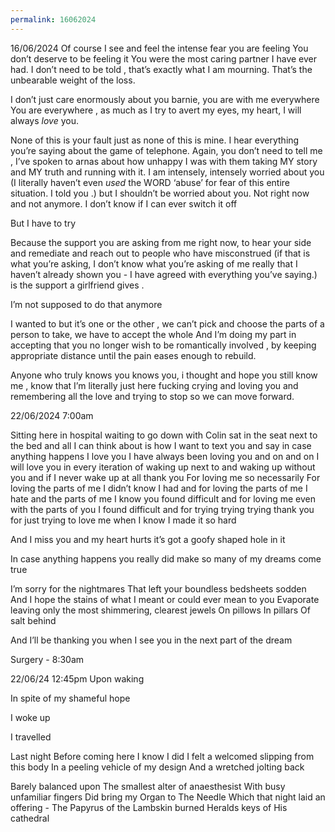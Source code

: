 ```yaml
---
permalink: 16062024
---
```

16/06/2024
Of course I see and feel the intense fear you are feeling 
You don’t deserve to be feeling it 
You were the most caring partner I have ever had.
I don’t need to be told , that’s exactly what I am mourning. 
That’s the unbearable weight of the loss. 

I don’t just care enormously about you barnie, you are with me everywhere 
You are everywhere , as much as I try to avert my eyes, my heart,  I will always _love_ you. 

None of this is your fault just as none of this is mine. 
I hear everything you’re saying about the game of telephone. Again, you don’t need to tell me , I’ve spoken to arnas about how unhappy I was with them taking MY story and MY truth and running with it. 
I am intensely, intensely  worried about you 
(I literally haven’t even *used* the WORD ‘abuse’ for fear of this entire situation. I told you .)
but I shouldn’t be worried about you. 
Not right now and not anymore. 
I don’t know if I can ever switch it off 

But I have to try 

Because the support you are asking from me right now, to hear your side and remediate and reach out to people who have misconstrued (if that is what you’re asking, I don’t know what you’re asking of me really that I haven’t already shown you - I have agreed with everything you’ve saying.)  is the support a girlfriend gives .



I’m not supposed to do that anymore 

I wanted to 
but it’s one or the other , we can’t pick and choose the parts of a person to take, we have to accept the whole 
And I’m doing my part in accepting that you no longer wish to be romantically involved , by keeping appropriate distance until the pain eases enough to rebuild. 


Anyone who truly knows you knows you, i thought and hope you still know me , know that I’m literally just here fucking crying and loving you and remembering all the love and trying to stop so we can move forward. 




22/06/2024 7:00am

Sitting here in hospital waiting to go down with Colin sat in the seat next to the bed and all I can think about is how I want to text you and say in case anything happens I love you I have always been loving you and on and on I will love you in every iteration of waking up next to and waking up without you and if I never wake up at all thank you 
For loving me so necessarily 
For loving the parts of me I didn’t know I had and for loving the parts of me I hate and the parts of me I know you found difficult and for loving me even with the parts of you I found difficult and for trying trying trying thank you for just trying to love me when I know I made it so hard 

And I miss you and my heart hurts it’s got a goofy shaped hole in it 

In case anything happens 
you really did make so many of my dreams come true 

I’m sorry for the nightmares 
That left your boundless bedsheets sodden 
And I hope the stains of what I meant or could ever mean to you 
Evaporate 
leaving only 
the most shimmering, clearest jewels 
On pillows 
In pillars 
Of salt 
behind 





And I’ll be thanking you 
when I see you 
in the next part of the dream 






Surgery - 8:30am 






22/06/24 12:45pm
Upon waking 

In spite of my shameful hope 



I woke up 


I travelled 

Last night 
Before coming here 
I know I did 
I felt a welcomed slipping from this body 
In a peeling vehicle of my design 
And a wretched jolting back 

Barely balanced upon 
The smallest alter of anaesthesist 
With busy unfamiliar fingers 
Did bring my Organ to The Needle 
Which that night laid an offering -
The Papyrus of the Lambskin burned
Heralds keys of His cathedral